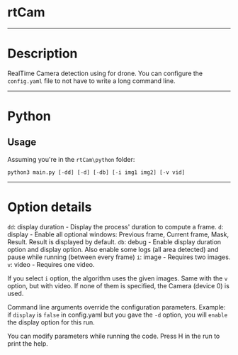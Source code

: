 # rtCam

---

# Description

RealTime Camera detection using for drone.
You can configure the `config.yaml` file to not have to write a long command line.

---

# Python

## Usage

Assuming you're in the `rtCam\python` folder:

```
python3 main.py [-dd] [-d] [-db] [-i img1 img2] [-v vid]
```

--- 

# Option details

`dd`: display duration - Display the process' duration to compute a frame. 
`d`:  display - Enable all optional windows: Previous frame, Current frame, Mask, Result. Result is displayed by default.
`db`: debug - Enable display duration option and display option. Also enable some logs (all area detected) and pause while running (between every frame)
`i`: image - Requires two images.
`v`: video - Requires one video.

If you select `i` option, the algorithm uses the given images. Same with the `v` option, but with video. If none of them is specified, the Camera (device 0) is used.

Command line arguments override the configuration parameters.
Example: if `display` is `false` in config.yaml but you gave the `-d` option, you will `enable` the display option for this run.

You can modify parameters while running the code.
Press H in the run to print the help.
